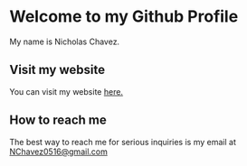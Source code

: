 # Welcome to my Github Profile

My name is Nicholas Chavez.

## Visit my website

You can visit my website [here.](https://nicholas-chavez.com)

## How to reach me
The best way to reach me for serious inquiries is my email at NChavez0516@gmail.com
